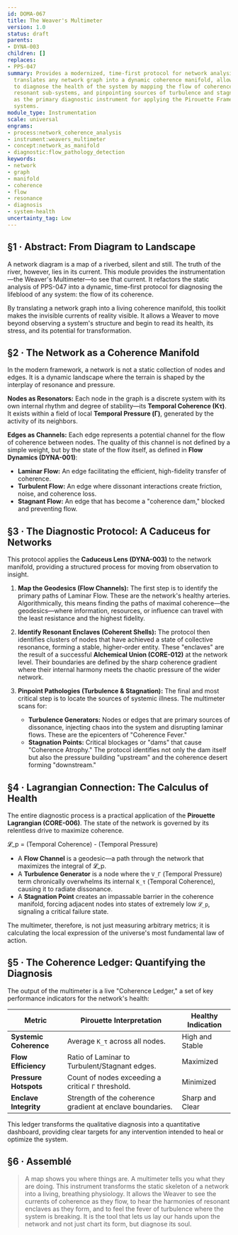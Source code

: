 ```yaml
---
id: DOMA-067
title: The Weaver's Multimeter
version: 1.0
status: draft
parents:
- DYNA-003
children: []
replaces:
- PPS-047
summary: Provides a modernized, time-first protocol for network analysis. This module
  translates any network graph into a dynamic coherence manifold, allowing a Weaver
  to diagnose the health of the system by mapping the flow of coherence, identifying
  resonant sub-systems, and pinpointing sources of turbulence and stagnation. It serves
  as the primary diagnostic instrument for applying the Pirouette Framework to complex
  systems.
module_type: Instrumentation
scale: universal
engrams:
- process:network_coherence_analysis
- instrument:weavers_multimeter
- concept:network_as_manifold
- diagnostic:flow_pathology_detection
keywords:
- network
- graph
- manifold
- coherence
- flow
- resonance
- diagnosis
- system-health
uncertainty_tag: Low
---
```

## §1 · Abstract: From Diagram to Landscape
A network diagram is a map of a riverbed, silent and still. The truth of the river, however, lies in its current. This module provides the instrumentation—the Weaver's Multimeter—to see that current. It refactors the static analysis of PPS-047 into a dynamic, time-first protocol for diagnosing the lifeblood of any system: the flow of its coherence.

By translating a network graph into a living coherence manifold, this toolkit makes the invisible currents of reality visible. It allows a Weaver to move beyond observing a system's structure and begin to read its health, its stress, and its potential for transformation.

## §2 · The Network as a Coherence Manifold
In the modern framework, a network is not a static collection of nodes and edges. It is a dynamic landscape where the terrain is shaped by the interplay of resonance and pressure.

**Nodes as Resonators:** Each node in the graph is a discrete system with its own internal rhythm and degree of stability—its **Temporal Coherence (Kτ)**. It exists within a field of local **Temporal Pressure (Γ)**, generated by the activity of its neighbors.

**Edges as Channels:** Each edge represents a potential channel for the flow of coherence between nodes. The quality of this channel is not defined by a simple weight, but by the state of the flow itself, as defined in **Flow Dynamics (DYNA-001)**:
*   **Laminar Flow:** An edge facilitating the efficient, high-fidelity transfer of coherence.
*   **Turbulent Flow:** An edge where dissonant interactions create friction, noise, and coherence loss.
*   **Stagnant Flow:** An edge that has become a "coherence dam," blocked and preventing flow.

## §3 · The Diagnostic Protocol: A Caduceus for Networks
This protocol applies the **Caduceus Lens (DYNA-003)** to the network manifold, providing a structured process for moving from observation to insight.

1.  **Map the Geodesics (Flow Channels):** The first step is to identify the primary paths of Laminar Flow. These are the network's healthy arteries. Algorithmically, this means finding the paths of maximal coherence—the geodesics—where information, resources, or influence can travel with the least resistance and the highest fidelity.

2.  **Identify Resonant Enclaves (Coherent Shells):** The protocol then identifies clusters of nodes that have achieved a state of collective resonance, forming a stable, higher-order entity. These "enclaves" are the result of a successful **Alchemical Union (CORE-012)** at the network level. Their boundaries are defined by the sharp coherence gradient where their internal harmony meets the chaotic pressure of the wider network.

3.  **Pinpoint Pathologies (Turbulence & Stagnation):** The final and most critical step is to locate the sources of systemic illness. The multimeter scans for:
    *   **Turbulence Generators:** Nodes or edges that are primary sources of dissonance, injecting chaos into the system and disrupting laminar flows. These are the epicenters of "Coherence Fever."
    *   **Stagnation Points:** Critical blockages or "dams" that cause "Coherence Atrophy." The protocol identifies not only the dam itself but also the pressure building "upstream" and the coherence desert forming "downstream."

## §4 · Lagrangian Connection: The Calculus of Health
The entire diagnostic process is a practical application of the **Pirouette Lagrangian (CORE-006)**. The state of the network is governed by its relentless drive to maximize coherence.

𝓛_p = (Temporal Coherence) - (Temporal Pressure)

*   A **Flow Channel** is a geodesic—a path through the network that maximizes the integral of 𝓛_p.
*   A **Turbulence Generator** is a node where the `V_Γ` (Temporal Pressure) term chronically overwhelms its internal `K_τ` (Temporal Coherence), causing it to radiate dissonance.
*   A **Stagnation Point** creates an impassable barrier in the coherence manifold, forcing adjacent nodes into states of extremely low `𝓛_p`, signaling a critical failure state.

The multimeter, therefore, is not just measuring arbitrary metrics; it is calculating the local expression of the universe's most fundamental law of action.

## §5 · The Coherence Ledger: Quantifying the Diagnosis
The output of the multimeter is a live "Coherence Ledger," a set of key performance indicators for the network's health:

| Metric                 | Pirouette Interpretation                               | Healthy Indication |
| ---------------------- | ------------------------------------------------------ | ------------------ |
| **Systemic Coherence** | Average `K_τ` across all nodes.                        | High and Stable    |
| **Flow Efficiency**    | Ratio of Laminar to Turbulent/Stagnant edges.          | Maximized          |
| **Pressure Hotspots**  | Count of nodes exceeding a critical `Γ` threshold.     | Minimized          |
| **Enclave Integrity**  | Strength of the coherence gradient at enclave boundaries. | Sharp and Clear    |

This ledger transforms the qualitative diagnosis into a quantitative dashboard, providing clear targets for any intervention intended to heal or optimize the system.

## §6 · Assemblé
> A map shows you where things are. A multimeter tells you what they are doing. This instrument transforms the static skeleton of a network into a living, breathing physiology. It allows the Weaver to see the currents of coherence as they flow, to hear the harmonies of resonant enclaves as they form, and to feel the fever of turbulence where the system is breaking. It is the tool that lets us lay our hands upon the network and not just chart its form, but diagnose its soul.

```